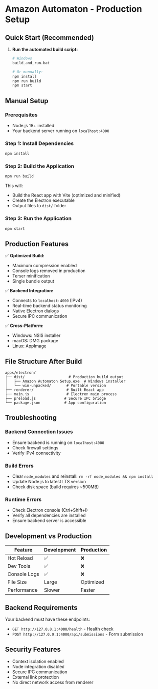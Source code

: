 # Amazon Automaton - Production Setup

## Quick Start (Recommended)

1. **Run the automated build script:**
   ```bash
   # Windows
   build_and_run.bat
   
   # Or manually:
   npm install
   npm run build
   npm start
   ```

## Manual Setup

### Prerequisites
- Node.js 18+ installed
- Your backend server running on `localhost:4000`

### Step 1: Install Dependencies
```bash
npm install
```

### Step 2: Build the Application
```bash
npm run build
```
This will:
- Build the React app with Vite (optimized and minified)
- Create the Electron executable
- Output files to `dist/` folder

### Step 3: Run the Application
```bash
npm start
```

## Production Features

✅ **Optimized Build:**
- Maximum compression enabled
- Console logs removed in production
- Terser minification
- Single bundle output

✅ **Backend Integration:**
- Connects to `localhost:4000` (IPv4)
- Real-time backend status monitoring
- Native Electron dialogs
- Secure IPC communication

✅ **Cross-Platform:**
- Windows: NSIS installer
- macOS: DMG package
- Linux: AppImage

## File Structure After Build
```
apps/electron/
├── dist/                    # Production build output
│   ├── Amazon Automaton Setup.exe  # Windows installer
│   └── win-unpacked/       # Portable version
├── renderer/               # Built React app
├── main.js                 # Electron main process
├── preload.js             # Secure IPC bridge
└── package.json           # App configuration
```

## Troubleshooting

### Backend Connection Issues
- Ensure backend is running on `localhost:4000`
- Check firewall settings
- Verify IPv4 connectivity

### Build Errors
- Clear `node_modules` and reinstall: `rm -rf node_modules && npm install`
- Update Node.js to latest LTS version
- Check disk space (build requires ~500MB)

### Runtime Errors
- Check Electron console (Ctrl+Shift+I)
- Verify all dependencies are installed
- Ensure backend server is accessible

## Development vs Production

| Feature | Development | Production |
|---------|-------------|------------|
| Hot Reload | ✅ | ❌ |
| Dev Tools | ✅ | ❌ |
| Console Logs | ✅ | ❌ |
| File Size | Large | Optimized |
| Performance | Slower | Faster |

## Backend Requirements

Your backend must have these endpoints:
- `GET http://127.0.0.1:4000/health` - Health check
- `POST http://127.0.0.1:4000/api/submissions` - Form submission

## Security Features

- Context isolation enabled
- Node integration disabled
- Secure IPC communication
- External link protection
- No direct network access from renderer
